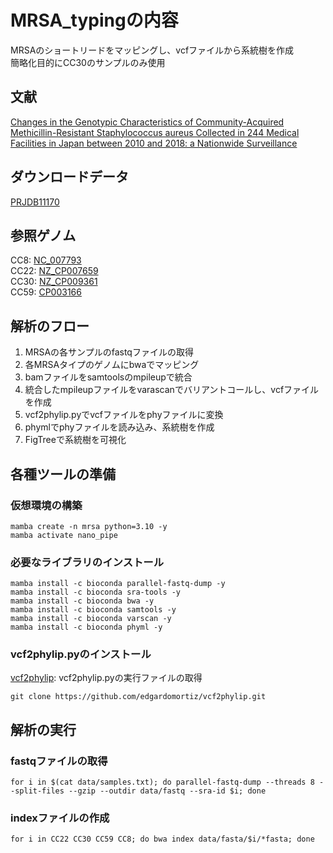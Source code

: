 # MRSA_typingの内容
MRSAのショートリードをマッピングし、vcfファイルから系統樹を作成<br>
簡略化目的にCC30のサンプルのみ使用

## 文献
[Changes in the Genotypic Characteristics of Community-Acquired Methicillin-Resistant Staphylococcus aureus Collected in 244 Medical Facilities in Japan between 2010 and 2018: a Nationwide Surveillance](https://journals.asm.org/doi/epub/10.1128/spectrum.02272-21)

## ダウンロードデータ
[PRJDB11170](https://www.ncbi.nlm.nih.gov/Traces/study/?acc=DRP008386&o=acc_s%3Aa)

## 参照ゲノム
CC8: [NC_007793](https://www.ncbi.nlm.nih.gov/nuccore/NC_007793)<br>
CC22: [NZ_CP007659](https://www.ncbi.nlm.nih.gov/nuccore/NZ_CP007659)<br>
CC30: [NZ_CP009361](https://www.ncbi.nlm.nih.gov/nuccore/NZ_CP009361)<br>
CC59: [CP003166](https://www.ncbi.nlm.nih.gov/nuccore/CP003166)

## 解析のフロー
1. MRSAの各サンプルのfastqファイルの取得
2. 各MRSAタイプのゲノムにbwaでマッピング
3. bamファイルをsamtoolsのmpileupで統合
4. 統合したmpileupファイルをvarascanでバリアントコールし、vcfファイルを作成
5. vcf2phylip.pyでvcfファイルをphyファイルに変換
6. phymlでphyファイルを読み込み、系統樹を作成
7. FigTreeで系統樹を可視化

## 各種ツールの準備
### 仮想環境の構築
```
mamba create -n mrsa python=3.10 -y
mamba activate nano_pipe
```
### 必要なライブラリのインストール
```
mamba install -c bioconda parallel-fastq-dump -y
mamba install -c bioconda sra-tools -y
mamba install -c bioconda bwa -y
mamba install -c bioconda samtools -y
mamba install -c bioconda varscan -y
mamba install -c bioconda phyml -y
```
### vcf2phylip.pyのインストール
[vcf2phylip](https://github.com/edgardomortiz/vcf2phylip): vcf2phylip.pyの実行ファイルの取得
```
git clone https://github.com/edgardomortiz/vcf2phylip.git
```

## 解析の実行
### fastqファイルの取得
```
for i in $(cat data/samples.txt); do parallel-fastq-dump --threads 8 --split-files --gzip --outdir data/fastq --sra-id $i; done
```
### indexファイルの作成
```
for i in CC22 CC30 CC59 CC8; do bwa index data/fasta/$i/*fasta; done
```

